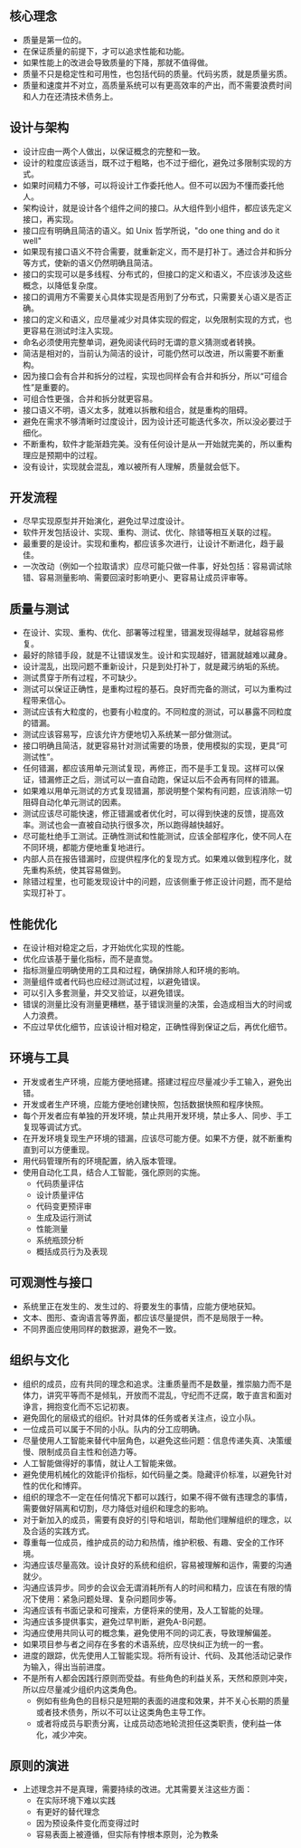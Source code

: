 ## 核心理念

* 质量是第一位的。
* 在保证质量的前提下，才可以追求性能和功能。
* 如果性能上的改进会导致质量的下降，那就不值得做。
* 质量不只是稳定性和可用性，也包括代码的质量。代码劣质，就是质量劣质。
* 质量和速度并不对立，高质量系统可以有更高效率的产出，而不需要浪费时间和人力在还清技术债务上。

## 设计与架构

* 设计应由一两个人做出，以保证概念的完整和一致。
* 设计的粒度应该适当，既不过于粗略，也不过于细化，避免过多限制实现的方式。
* 如果时间精力不够，可以将设计工作委托他人。但不可以因为不懂而委托他人。
* 架构设计，就是设计各个组件之间的接口。从大组件到小组件，都应该先定义接口，再实现。
* 接口应有明确且简洁的语义。如 Unix 哲学所说，"do one thing and do it well"
* 如果现有接口语义不符合需要，就重新定义，而不是打补丁。通过合并和拆分等方式，使新的语义仍然明确且简洁。
* 接口的实现可以是多线程、分布式的，但接口的定义和语义，不应该涉及这些概念，以降低复杂度。
* 接口的调用方不需要关心具体实现是否用到了分布式，只需要关心语义是否正确。
* 接口的定义和语义，应尽量减少对具体实现的假定，以免限制实现的方式，也更容易在测试时注入实现。
* 命名必须使用完整单词，避免阅读代码时无谓的意义猜测或者转换。
* 简洁是相对的，当前认为简洁的设计，可能仍然可以改进，所以需要不断重构。
* 因为接口会有合并和拆分的过程，实现也同样会有合并和拆分，所以“可组合性”是重要的。
* 可组合性更强，合并和拆分就更容易。
* 接口语义不明，语义太多，就难以拆散和组合，就是重构的阻碍。
* 避免在需求不够清晰时过度设计，因为设计还可能迭代多次，所以没必要过于细化。
* 不断重构，软件才能渐趋完美。没有任何设计是从一开始就完美的，所以重构理应是预期中的过程。
* 没有设计，实现就会混乱，难以被所有人理解，质量就会低下。

## 开发流程

* 尽早实现原型并开始演化，避免过早过度设计。
* 软件开发包括设计、实现、重构、测试、优化、除错等相互关联的过程。
* 最重要的是设计。实现和重构，都应该多次进行，让设计不断进化，趋于最佳。
* 一次改动（例如一个拉取请求）应尽可能只做一件事，好处包括：容易调试除错、容易测量影响、需要回滚时影响更小、更容易让成员评审等。

## 质量与测试

* 在设计、实现、重构、优化、部署等过程里，错漏发现得越早，就越容易修复。
* 最好的除错手段，就是不让错误发生。设计和实现越好，错漏就越难以藏身。
* 设计混乱，出现问题不重新设计，只是到处打补丁，就是藏污纳垢的系统。
* 测试贯穿于所有过程，不可缺少。
* 测试可以保证正确性，是重构过程的基石。良好而完备的测试，可以为重构过程带来信心。
* 测试应该有大粒度的，也要有小粒度的。不同粒度的测试，可以暴露不同粒度的错漏。
* 测试应该容易写，应该允许方便地切入系统某一部分做测试。
* 接口明确且简洁，就更容易针对测试需要的场景，使用模拟的实现，更具“可测试性”。
* 任何错漏，都应该用单元测试复现，再修正，而不是手工复现。这样可以保证，错漏修正之后，测试可以一直自动跑，保证以后不会再有同样的错漏。
* 如果难以用单元测试的方式复现错漏，那说明整个架构有问题，应该消除一切阻碍自动化单元测试的因素。
* 测试应该尽可能快速，修正错漏或者优化时，可以得到快速的反馈，提高效率。测试也会一直被自动执行很多次，所以跑得越快越好。
* 尽可能杜绝手工测试。正确性测试和性能测试，应该全部程序化，使不同人在不同环境，都能方便地重复地进行。
* 内部人员在报告错漏时，应提供程序化的复现方式。如果难以做到程序化，就先重构系统，使其容易做到。
* 除错过程里，也可能发现设计中的问题，应该侧重于修正设计问题，而不是给实现打补丁。

## 性能优化

* 在设计相对稳定之后，才开始优化实现的性能。
* 优化应该基于量化指标，而不是直觉。
* 指标测量应明确使用的工具和过程，确保排除人和环境的影响。
* 测量组件或者代码也应经过测试过程，以避免错误。
* 可以引入多套测量，并交叉验证，以避免错误。
* 错误的测量比没有测量更糟糕，基于错误测量的决策，会造成相当大的时间或人力浪费。
* 不应过早优化细节，应该设计相对稳定，正确性得到保证之后，再优化细节。

## 环境与工具

* 开发或者生产环境，应能方便地搭建。搭建过程应尽量减少手工输入，避免出错。
* 开发或者生产环境，应能方便地创建快照，包括数据快照和程序快照。
* 每个开发者应有单独的开发环境，禁止共用开发环境，禁止多人、同步、手工复现等调试方式。
* 在开发环境复现生产环境的错漏，应该尽可能方便。如果不方便，就不断重构直到可以方便重现。
* 用代码管理所有的环境配置，纳入版本管理。
* 使用自动化工具，结合人工智能，强化原则的实施。
	* 代码质量评估
	* 设计质量评估
	* 代码变更预评审
	* 生成及运行测试
	* 性能测量
	* 系统瓶颈分析
	* 概括成员行为及表现

## 可观测性与接口

* 系统里正在发生的、发生过的、将要发生的事情，应能方便地获知。
* 文本、图形、查询语言等界面，都应该尽量提供，而不是局限于一种。
* 不同界面应使用同样的数据源，避免不一致。

## 组织与文化

* 组织的成员，应有共同的理念和追求。注重质量而不是数量，推崇脑力而不是体力，讲究平等而不是倾轧，开放而不混乱，守纪而不迂腐，敢于直言和面对诤言，拥抱变化而不忘记初衷。
* 避免固化的层级式的组织。针对具体的任务或者关注点，设立小队。
* 一位成员可以属于不同的小队。队内的分工应明确。
* 尽量使用人工智能来替代中层角色，以避免这些问题：信息传递失真、决策缓慢、限制成员自主性和创造力等。
* 人工智能做得好的事情，就让人工智能来做。
* 避免使用机械化的效能评价指标，如代码量之类。隐藏评价标准，以避免针对性的优化和博弈。
* 组织的理念不一定在任何情况下都可以践行，如果不得不做有违理念的事情，需要做好隔离和切割，尽力降低对组织和理念的影响。
* 对于新加入的成员，需要有良好的引导和培训，帮助他们理解组织的理念，以及合适的实践方式。
* 尊重每一位成员，维护成员的动力和热情，维护积极、有趣、安全的工作环境。
* 沟通应该尽量高效。设计良好的系统和组织，容易被理解和运作，需要的沟通就少。
* 沟通应该异步。同步的会议会无谓消耗所有人的时间和精力，应该在有限的情况下使用：紧急问题处理、复杂问题同步等。
* 沟通应该有书面记录和可搜索，方便将来的使用，及人工智能的处理。
* 沟通应该多提供事实，避免过早判断，避免A-B问题。
* 沟通应使用共同认可的概念集，避免使用不同的词汇表，导致理解偏差。
* 如果项目参与者之间存在多套的术语系统，应尽快纠正为统一的一套。
* 进度的跟踪，优先使用人工智能实现。将所有设计、代码、及其他活动记录作为输入，得出当前进度。
* 不是所有人都会因践行原则而受益。有些角色的利益关系，天然和原则冲突，所以应尽量减少组织内这类角色。
	* 例如有些角色的目标只是短期的表面的进度和效果，并不关心长期的质量或者技术债务，所以不可以让这类角色主导工作。
	* 或者将成员与职责分离，让成员动态地轮流担任这类职责，使利益一体化，减少冲突。

## 原则的演进

* 上述理念并不是真理，需要持续的改进。尤其需要关注这些方面：
	* 在实际环境下难以实践
	* 有更好的替代理念
	* 因为预设条件变化而变得过时
	* 容易表面上被遵循，但实际有悖根本原则，沦为教条

